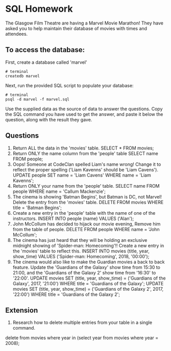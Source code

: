 # SQL Homework

The Glasgow Film Theatre are having a Marvel Movie Marathon! They have asked you to help maintain their database of movies with times and attendees.

## To access the database:

First, create a database called 'marvel'
```
# terminal
createdb marvel
```

Next, run the provided SQL script to populate your database:
```
# terminal
psql -d marvel -f marvel.sql
```

Use the supplied data as the source of data to answer the questions.  Copy the SQL command you have used to get the answer, and paste it below the question, along with the result they gave.

## Questions

1. Return ALL the data in the 'movies' table.
SELECT * FROM movies;
2. Return ONLY the name column from the 'people' table
SELECT name FROM people;
3. Oops! Someone at CodeClan spelled Liam's name wrong! Change it to reflect the proper spelling ('Liam Kavenns' should be 'Liam Cavens').
UPDATE people SET name = 'Liam Cavens' WHERE name = 'Liam Kavenns';
4. Return ONLY your name from the 'people' table.
SELECT name FROM people WHERE name = 'Callum Mackenzie';
5. The cinema is showing 'Batman Begins', but Batman is DC, not Marvel! Delete the entry from the 'movies' table.
DELETE FROM movies WHERE title = 'Batman Begins';
6. Create a new entry in the 'people' table with the name of one of the instructors.
INSERT INTO people (name) VALUES ('Alan');
7. John McCollum has decided to hijack our movie evening, Remove him from the table of people.
DELETE FROM people WHERE name = 'John McCollum';
8. The cinema has just heard that they will be holding an exclusive midnight showing of 'Spider-man: Homecoming'!! Create a new entry in the 'movies' table to reflect this.
INSERT INTO movies (title, year, show_time) VALUES  ('Spider-man: Homecoming', 2018, '00:00');
9. The cinema would also like to make the Guardian movies a back to back feature. Update the 'Guardians of the Galaxy' show time from 15:30 to 21:00, and the 'Guardians of the Galaxy 2' show time from '16:30' to '22:00'.
UPDATE movies SET (title, year, show_time) = ('Guardians of the Galaxy', 2017, '21:00')  WHERE title = 'Guardians of the Galaxy';
UPDATE movies SET (title, year, show_time) = ('Guardians of the Galaxy 2', 2017, '22:00')  WHERE title = 'Guardians of the Galaxy 2';

## Extension

1. Research how to delete multiple entries from your table in a single command.

delete from movies
where year in (select year
                from movies
                where year = 2008);
